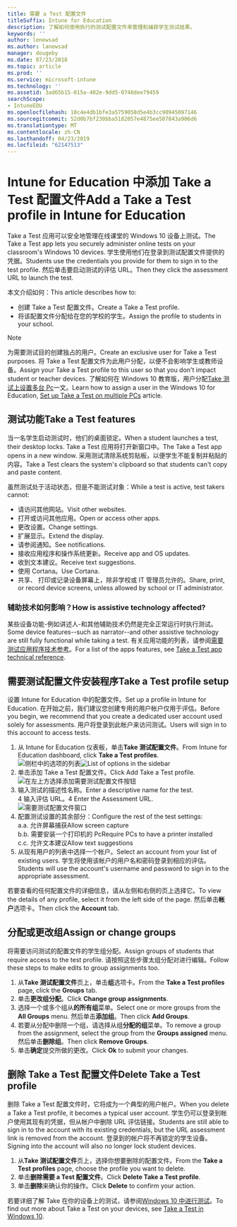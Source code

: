 ```yaml
---
title: 需要 a Test 配置文件
titleSuffix: Intune for Education
description: 了解如何使用执行的测试配置文件来管理和捕获学生测试结果。
keywords: ''
author: lenewsad
ms.author: lanewsad
manager: dougeby
ms.date: 07/23/2018
ms.topic: article
ms.prod: ''
ms.service: microsoft-intune
ms.technology: ''
ms.assetid: 3ad65b15-015a-402e-9dd5-0748dee79459
searchScope:
- IntuneEDU
ms.openlocfilehash: 18c4e4db1bfe3a5759058d5e4b3cc90945097146
ms.sourcegitcommit: 52d0b7bf230bba5182057e4875ee507843a906d6
ms.translationtype: MT
ms.contentlocale: zh-CN
ms.lasthandoff: 04/23/2019
ms.locfileid: "62147513"
---
```

# <a name="add-a-take-a-test-profile-in-intune-for-education"></a><span data-ttu-id="24569-103">Intune for Education 中添加 Take a Test 配置文件</span><span class="sxs-lookup"><span data-stu-id="24569-103">Add a Take a Test profile in Intune for Education</span></span>

<span data-ttu-id="24569-104">Take a Test 应用可以安全地管理在线课堂的 Windows 10 设备上测试。</span><span class="sxs-lookup"><span data-stu-id="24569-104">The Take a Test app lets you securely administer online tests on your classroom's Windows 10 devices.</span></span>  <span data-ttu-id="24569-105">学生使用他们在登录到测试配置文件提供的凭据。</span><span class="sxs-lookup"><span data-stu-id="24569-105">Students use the credentials you provide for them to sign in to the test profile.</span></span> <span data-ttu-id="24569-106">然后单击要启动测试的评估 URL。</span><span class="sxs-lookup"><span data-stu-id="24569-106">Then they click the assessment URL to launch the test.</span></span> 
 
<span data-ttu-id="24569-107">本文介绍如何：</span><span class="sxs-lookup"><span data-stu-id="24569-107">This article describes how to:</span></span>
* <span data-ttu-id="24569-108">创建 Take a Test 配置文件。</span><span class="sxs-lookup"><span data-stu-id="24569-108">Create a Take a Test profile.</span></span>
* <span data-ttu-id="24569-109">将该配置文件分配给在您的学校的学生。</span><span class="sxs-lookup"><span data-stu-id="24569-109">Assign the profile to students in your school.</span></span>  

> [!NOTE]
> <span data-ttu-id="24569-110">为需要测试目的创建独占的用户。</span><span class="sxs-lookup"><span data-stu-id="24569-110">Create an exclusive user for Take a Test purposes.</span></span> <span data-ttu-id="24569-111">将 Take a Test 配置文件为此用户分配，以便不会影响学生或教师设备。</span><span class="sxs-lookup"><span data-stu-id="24569-111">Assign your Take a Test profile to this user so that you don't impact student or teacher devices.</span></span> <span data-ttu-id="24569-112">了解如何在 Windows 10 教育版，用户分配[Take 测试上设置多台 Pc](https://technet.microsoft.com/edu/windows/take-a-test-multiple-pcs)一文。</span><span class="sxs-lookup"><span data-stu-id="24569-112">Learn how to assign a user in the Windows 10 for Education, [Set up Take a Test on multiple PCs](https://technet.microsoft.com/edu/windows/take-a-test-multiple-pcs) article.</span></span>

## <a name="take-a-test-features"></a><span data-ttu-id="24569-113">测试功能</span><span class="sxs-lookup"><span data-stu-id="24569-113">Take a Test features</span></span>
<span data-ttu-id="24569-114">当一名学生启动测试时，他们的桌面锁定。</span><span class="sxs-lookup"><span data-stu-id="24569-114">When a student launches a test, their desktop locks.</span></span> <span data-ttu-id="24569-115">Take a Test 应用将打开新窗口中。</span><span class="sxs-lookup"><span data-stu-id="24569-115">The Take a Test app opens in a new window.</span></span> <span data-ttu-id="24569-116">采用测试清除系统剪贴板，以便学生不能复制并粘贴的内容。</span><span class="sxs-lookup"><span data-stu-id="24569-116">Take a Test clears the system's clipboard so that students can't copy and paste content.</span></span>

<span data-ttu-id="24569-117">虽然测试处于活动状态，但是不能测试对象：</span><span class="sxs-lookup"><span data-stu-id="24569-117">While a test is active, test takers cannot:</span></span>

* <span data-ttu-id="24569-118">请访问其他网站。</span><span class="sxs-lookup"><span data-stu-id="24569-118">Visit other websites.</span></span>
* <span data-ttu-id="24569-119">打开或访问其他应用。</span><span class="sxs-lookup"><span data-stu-id="24569-119">Open or access other apps.</span></span>
* <span data-ttu-id="24569-120">更改设置。</span><span class="sxs-lookup"><span data-stu-id="24569-120">Change settings.</span></span>
* <span data-ttu-id="24569-121">扩展显示。</span><span class="sxs-lookup"><span data-stu-id="24569-121">Extend the display.</span></span>  
* <span data-ttu-id="24569-122">请参阅通知。</span><span class="sxs-lookup"><span data-stu-id="24569-122">See notifications.</span></span>
* <span data-ttu-id="24569-123">接收应用程序和操作系统更新。</span><span class="sxs-lookup"><span data-stu-id="24569-123">Receive app and OS updates.</span></span>
* <span data-ttu-id="24569-124">收到文本建议。</span><span class="sxs-lookup"><span data-stu-id="24569-124">Receive text suggestions.</span></span>
* <span data-ttu-id="24569-125">使用 Cortana。</span><span class="sxs-lookup"><span data-stu-id="24569-125">Use Cortana.</span></span>
* <span data-ttu-id="24569-126">共享、 打印或记录设备屏幕上，除非学校或 IT 管理员允许的。</span><span class="sxs-lookup"><span data-stu-id="24569-126">Share, print, or record device screens, unless allowed by school or IT administrator.</span></span>

### <a name="how-is-assistive-technology-affected"></a><span data-ttu-id="24569-127">辅助技术如何影响？</span><span class="sxs-lookup"><span data-stu-id="24569-127">How is assistive technology affected?</span></span>
<span data-ttu-id="24569-128">某些设备功能-例如讲述人-和其他辅助技术仍然是完全正常运行时执行测试。</span><span class="sxs-lookup"><span data-stu-id="24569-128">Some device features--such as narrator--and other assistive technology are still fully functional while taking a test.</span></span> <span data-ttu-id="24569-129">有关应用功能的列表，请参阅[需要测试应用程序技术参考](https://docs.microsoft.com/education/windows/take-a-test-app-technical)。</span><span class="sxs-lookup"><span data-stu-id="24569-129">For a list of the apps features, see [Take a Test app technical reference](https://docs.microsoft.com/education/windows/take-a-test-app-technical).</span></span>


## <a name="take-a-test-profile-setup"></a><span data-ttu-id="24569-130">需要测试配置文件安装程序</span><span class="sxs-lookup"><span data-stu-id="24569-130">Take a Test profile setup</span></span>
<span data-ttu-id="24569-131">设置 Intune for Education 中的配置文件。</span><span class="sxs-lookup"><span data-stu-id="24569-131">Set up a profile in Intune for Education.</span></span> <span data-ttu-id="24569-132">在开始之前，我们建议您创建专用的用户帐户仅用于评估。</span><span class="sxs-lookup"><span data-stu-id="24569-132">Before you begin, we recommend that you create a dedicated user account used solely for assessments.</span></span> <span data-ttu-id="24569-133">用户将登录到此帐户来访问测试。</span><span class="sxs-lookup"><span data-stu-id="24569-133">Users will sign in to this account to access tests.</span></span> 

1. <span data-ttu-id="24569-134">从 Intune for Education 仪表板，单击**Take 测试配置文件**。</span><span class="sxs-lookup"><span data-stu-id="24569-134">From Intune for Education dashboard, click **Take a Test profiles**.</span></span>    
<span data-ttu-id="24569-135">![侧栏中的选项的列表](./media/dashboard-002-left-sidebar-list.png)</span><span class="sxs-lookup"><span data-stu-id="24569-135">![List of options in the sidebar](./media/dashboard-002-left-sidebar-list.png)</span></span>  
2.  <span data-ttu-id="24569-136">单击添加 Take a Test 配置文件。</span><span class="sxs-lookup"><span data-stu-id="24569-136">Click Add Take a Test profile.</span></span>  
 ![在左上方选择添加需要测试配置文件按钮](./media/takeatest-001-new-profile.png)  
3. <span data-ttu-id="24569-138">输入测试的描述性名称。</span><span class="sxs-lookup"><span data-stu-id="24569-138">Enter a descriptive name for the test.</span></span>  
<span data-ttu-id="24569-139">4 输入评估 URL。</span><span class="sxs-lookup"><span data-stu-id="24569-139">4 Enter the Assessment URL.</span></span>  
 ![需要测试配置文件窗口](./media/takeatest-002-new-profile-edit-window.png)  
5. <span data-ttu-id="24569-141">配置测试设置的其余部分：</span><span class="sxs-lookup"><span data-stu-id="24569-141">Configure the rest of the test settings:</span></span>    
    <span data-ttu-id="24569-142">a.</span><span class="sxs-lookup"><span data-stu-id="24569-142">a.</span></span> <span data-ttu-id="24569-143">允许屏幕捕获</span><span class="sxs-lookup"><span data-stu-id="24569-143">Allow screen capture</span></span>  
    <span data-ttu-id="24569-144">b.</span><span class="sxs-lookup"><span data-stu-id="24569-144">b.</span></span> <span data-ttu-id="24569-145">需要安装一个打印机的 Pc</span><span class="sxs-lookup"><span data-stu-id="24569-145">Require PCs to have a printer installed</span></span>  
    <span data-ttu-id="24569-146">c.</span><span class="sxs-lookup"><span data-stu-id="24569-146">c.</span></span> <span data-ttu-id="24569-147">允许文本建议</span><span class="sxs-lookup"><span data-stu-id="24569-147">Allow text suggestions</span></span>   
6. <span data-ttu-id="24569-148">从现有用户的列表中选择一个帐户。</span><span class="sxs-lookup"><span data-stu-id="24569-148">Select an account from your list of existing users.</span></span> <span data-ttu-id="24569-149">学生将使用该帐户的用户名和密码登录到相应的评估。</span><span class="sxs-lookup"><span data-stu-id="24569-149">Students will use the account's username and password to sign in to the appropriate assessment.</span></span>  

<span data-ttu-id="24569-150">若要查看的任何配置文件的详细信息，请从左侧和右侧的页上选择它。</span><span class="sxs-lookup"><span data-stu-id="24569-150">To view the details of any profile, select it from the left side of the page.</span></span> <span data-ttu-id="24569-151">然后单击**帐户**选项卡。</span><span class="sxs-lookup"><span data-stu-id="24569-151">Then click the **Account** tab.</span></span>  

## <a name="assign-or-change-groups"></a><span data-ttu-id="24569-152">分配或更改组</span><span class="sxs-lookup"><span data-stu-id="24569-152">Assign or change groups</span></span>
<span data-ttu-id="24569-153">将需要访问测试的配置文件的学生组分配。</span><span class="sxs-lookup"><span data-stu-id="24569-153">Assign groups of students that require access to the test profile.</span></span> <span data-ttu-id="24569-154">请按照这些步骤太组分配对进行编辑。</span><span class="sxs-lookup"><span data-stu-id="24569-154">Follow these steps to make edits to group assignments too.</span></span>
1. <span data-ttu-id="24569-155">从**Take 测试配置文件**页上，单击**组**选项卡。</span><span class="sxs-lookup"><span data-stu-id="24569-155">From the **Take a Test profiles** page, click the **Groups** tab.</span></span> 
2. <span data-ttu-id="24569-156">单击**更改组分配**。</span><span class="sxs-lookup"><span data-stu-id="24569-156">Click **Change group assignments**.</span></span> 
3. <span data-ttu-id="24569-157">选择一个或多个组从**的所有组**菜单。</span><span class="sxs-lookup"><span data-stu-id="24569-157">Select one or more groups from the **All Groups** menu.</span></span> <span data-ttu-id="24569-158">然后单击**添加组**。</span><span class="sxs-lookup"><span data-stu-id="24569-158">Then click **Add Groups**.</span></span> 
4. <span data-ttu-id="24569-159">若要从分配中删除一个组，请选择从组**分配的组**菜单。</span><span class="sxs-lookup"><span data-stu-id="24569-159">To remove a group from the assignment, select the group from the **Groups assigned** menu.</span></span> <span data-ttu-id="24569-160">然后单击**删除组**。</span><span class="sxs-lookup"><span data-stu-id="24569-160">Then click **Remove Groups**.</span></span>
5. <span data-ttu-id="24569-161">单击**确定**提交所做的更改。</span><span class="sxs-lookup"><span data-stu-id="24569-161">Click **Ok** to submit your changes.</span></span>

## <a name="delete-take-a-test-profile"></a><span data-ttu-id="24569-162">删除 Take a Test 配置文件</span><span class="sxs-lookup"><span data-stu-id="24569-162">Delete Take a Test profile</span></span>  
<span data-ttu-id="24569-163">删除 Take a Test 配置文件时，它将成为一个典型的用户帐户。</span><span class="sxs-lookup"><span data-stu-id="24569-163">When you delete a Take a Test profile, it becomes a typical user account.</span></span> <span data-ttu-id="24569-164">学生仍可以登录到帐户使用其现有的凭据，但从帐户中删除 URL 评估链接。</span><span class="sxs-lookup"><span data-stu-id="24569-164">Students are still able to sign in to the account with its existing credentials, but the URL assessment link is removed from the account.</span></span> <span data-ttu-id="24569-165">登录到的帐户将不再锁定的学生设备。</span><span class="sxs-lookup"><span data-stu-id="24569-165">Signing into the account will also no longer lock student devices.</span></span>

1. <span data-ttu-id="24569-166">从**Take 测试配置文件**页上，选择你想要删除的配置文件。</span><span class="sxs-lookup"><span data-stu-id="24569-166">From the **Take a Test profiles** page, choose the profile you want to delete.</span></span>
2. <span data-ttu-id="24569-167">单击**删除需要 a Test 配置文件**。</span><span class="sxs-lookup"><span data-stu-id="24569-167">Click **Delete Take a Test profile**.</span></span>
3. <span data-ttu-id="24569-168">单击**删除**来确认你的操作。</span><span class="sxs-lookup"><span data-stu-id="24569-168">Click **Delete** to confirm your action.</span></span>

<span data-ttu-id="24569-169">若要详细了解 Take 在你的设备上的测试，请参阅[Windows 10 中进行测试](https://technet.microsoft.com/edu/windows/take-tests-in-windows-10)。</span><span class="sxs-lookup"><span data-stu-id="24569-169">To find out more about Take a Test on your devices, see [Take a Test in Windows 10](https://technet.microsoft.com/edu/windows/take-tests-in-windows-10).</span></span>
